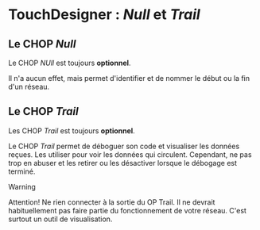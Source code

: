 # TouchDesigner : _Null_ et _Trail_

## Le CHOP _Null_ 

Le CHOP _NUll_ est toujours **optionnel**.

Il n'a aucun effet, mais permet d'identifier et de nommer le début ou la fin d'un réseau. 

##   Le CHOP _Trail_ 

Les CHOP _Trail_ est toujours **optionnel**.

Le CHOP _Trail_ permet de déboguer son code et visualiser les données reçues. Les utiliser pour voir les données qui circulent. Cependant, ne pas trop en abuser et les retirer ou les désactiver lorsque le débogage est terminé. 

> [!WARNING]
> Attention! Ne rien connecter à la sortie du OP Trail. Il ne devrait habituellement pas faire partie du fonctionnement de votre réseau. C'est surtout un outil de visualisation.